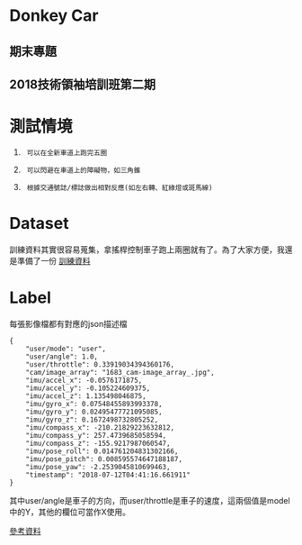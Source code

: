 # Donkey Car
## 期末專題
## 2018技術領袖培訓班第二期

# 測試情境
1.      可以在全新車道上跑完五圈
2.      可以閃避在車道上的障礙物，如三角錐
3.      根據交通號誌/標誌做出相對反應(如左右轉、紅綠燈或斑馬線)

# Dataset
訓練資料其實很容易蒐集，拿搖桿控制車子跑上兩圈就有了。為了大家方便，我還是準備了一份
[訓練資料](https://drive.google.com/open?id=1jRC7PipqRdxmnjY-fjs_ickgdz9WoYtd)

# Label
每張影像檔都有對應的json描述檔


    {
        "user/mode": "user", 
        "user/angle": 1.0, 
        "user/throttle": 0.33919034394360176, 
        "cam/image_array": "1683_cam-image_array_.jpg", 
        "imu/accel_x": -0.0576171875, 
        "imu/accel_y": -0.105224609375, 
        "imu/accel_z": 1.135498046875, 
        "imu/gyro_x": 0.07548455893993378, 
        "imu/gyro_y": 0.02495477721095085, 
        "imu/gyro_z": 0.1672498732805252, 
        "imu/compass_x": -210.21829223632812, 
        "imu/compass_y": 257.4739685058594, 
        "imu/compass_z": -155.9217987060547, 
        "imu/pose_roll": 0.014761204831302166, 
        "imu/pose_pitch": 0.008595574647188187,
        "imu/pose_yaw": -2.2539045810699463,
        "timestamp": "2018-07-12T04:41:16.661911"
    }

其中user/angle是車子的方向，而user/throttle是車子的速度，這兩個值是model中的Y，其他的欄位可當作X使用。


[參考資料](https://drive.google.com/open?id=1bHA-pLjClAidSZAmeoTY520uZKVY1yL3ssD9TrxBp0Y)
